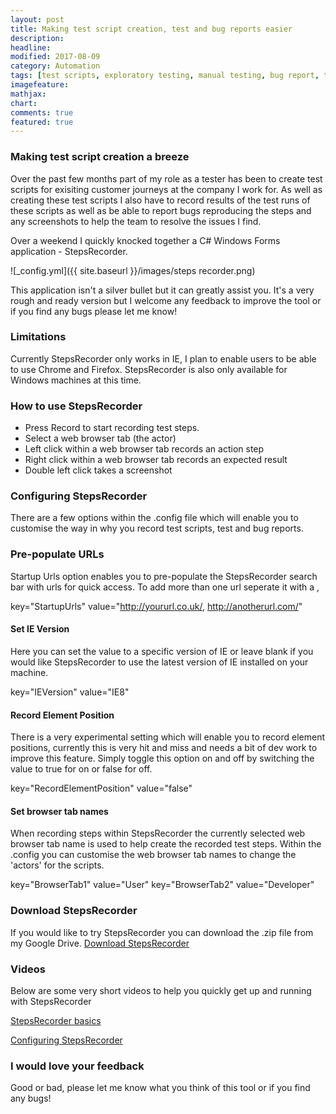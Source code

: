 ```yaml
---
layout: post
title: Making test script creation, test and bug reports easier
description: 
headline: 
modified: 2017-08-09
category: Automation
tags: [test scripts, exploratory testing, manual testing, bug report, test report, recording test results]
imagefeature: 
mathjax: 
chart: 
comments: true
featured: true
---
```


### Making test script creation a breeze

Over the past few months part of my role as a tester has been to create test scripts for exisiting customer journeys at the company I work for. As well as creating these test scripts I also have to record results of the test runs of these scripts as well as be able to report bugs reproducing the steps and any screenshots to help the team to resolve the issues I find.

Over a weekend I quickly knocked together a C# Windows Forms application - StepsRecorder.

![_config.yml]({{ site.baseurl }}/images/steps recorder.png)

This application isn't a silver bullet but it can greatly assist you. It's a very rough and ready version but I welcome any feedback to improve the tool or if you find any bugs please let me know!

### Limitations
Currently StepsRecorder only works in IE, I plan to enable users to be able to use Chrome and Firefox. StepsRecorder is also only available for Windows machines at this time.

### How to use StepsRecorder
- Press Record to start recording test steps.
- Select a web browser tab (the actor)
- Left click within a web browser tab records an action step
- Right click within a web browser tab records an expected result
- Double left click takes a screenshot

### Configuring StepsRecorder
There are a few options within the .config file which will enable you to customise the way in why you record test scripts, test and bug reports.

### Pre-populate URLs
Startup Urls option enables you to pre-populate the StepsRecorder search bar with urls for quick access. To add more than one url seperate it with a ,

key="StartupUrls" value="http://yoururl.co.uk/, http://anotherurl.com/"
    
#### Set IE Version
Here you can set the value to a specific version of IE or leave blank if you would like StepsRecorder to use the latest version of IE installed on your machine.

key="IEVersion" value="IE8"

#### Record Element Position
There is a very experimental setting which will enable you to record element positions, currently this is very hit and miss and needs a bit of dev work to improve this feature. Simply toggle this option on and off by switching the value to true for on or false for off.

key="RecordElementPosition" value="false"

#### Set browser tab names
When recording steps within StepsRecorder the currently selected web browser tab name is used to help create the recorded test steps. Within the .config you can customise the web browser tab names to change the 'actors' for the scripts.

key="BrowserTab1" value="User"
key="BrowserTab2" value="Developer"


### Download StepsRecorder
If you would like to try StepsRecorder you can download the .zip file from my Google Drive. [Download StepsRecorder](https://drive.google.com/open?id=0BypmF8SEg6CQM0tpSGcwaTNrdmc)

### Videos
Below are some very short videos to help you quickly get up and running with StepsRecorder

[StepsRecorder basics](https://youtu.be/B6_3UIDVbT4)

[Configuring StepsRecorder](https://youtu.be/cfelQ0GEumk)

### I would love your feedback
Good or bad, please let me know what you think of this tool or if you find any bugs!